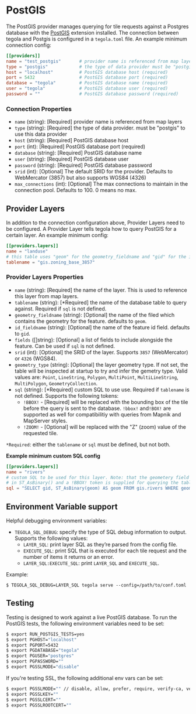 # PostGIS
The PostGIS provider manages querying for tile requests against a Postgres database with the [PostGIS](http://postgis.net/) extension installed. The connection between tegola and Postgis is configured in a `tegola.toml` file. An example minimum connection config:


```toml
[[providers]]
name = "test_postgis"       # provider name is referenced from map layers (required)
type = "postgis"            # the type of data provider must be "postgis" for this data provider (required)
host = "localhost"          # PostGIS database host (required)
port = 5432                 # PostGIS database port (required)
database = "tegola"         # PostGIS database name (required)
user = "tegola"             # PostGIS database user (required)
password = ""               # PostGIS database password (required)
```

### Connection Properties

- `name` (string): [Required] provider name is referenced from map layers
- `type` (string): [Required] the type of data provider. must be "postgis" to use this data provider
- `host` (string): [Required] PostGIS database host
- `port` (int): [Required] PostGIS database port (required)
- `database` (string): [Required] PostGIS database name
- `user` (string): [Required] PostGIS database user
- `password` (string): [Required] PostGIS database password
- `srid` (int): [Optional] The default SRID for the provider. Defaults to WebMercator (3857) but also supports WGS84 (4326)
- `max_connections` (int): [Optional] The max connections to maintain in the connection pool. Defaults to 100. 0 means no max.

## Provider Layers
In addition to the connection configuration above, Provider Layers need to be configured. A Provider Layer tells tegola how to query PostGIS for a certain layer. An example minimum config:

```toml
[[providers.layers]]
name = "landuse"
# this table uses "geom" for the geometry_fieldname and "gid" for the id_fieldname so they don't need to be configured
tablename = "gis.zoning_base_3857"  
```

### Provider Layers Properties

- `name` (string): [Required] the name of the layer. This is used to reference this layer from map layers.
- `tablename` (string): [*Required] the name of the database table to query against. Required if `sql` is not defined.
- `geometry_fieldname` (string): [Optional] the name of the filed which contains the geometry for the feature. defaults to `geom`.
- `id_fieldname` (string): [Optional] the name of the feature id field. defaults to `gid`.
- `fields` ([]string): [Optional] a list of fields to include alongside the feature. Can be used if `sql` is not defined.
- `srid` (int): [Optional] the SRID of the layer. Supports `3857` (WebMercator) or `4326` (WGS84).
- `geometry_type` (string): [Optional] the layer geometry type. If not set, the table will be inspected at startup to try and infer the gemetry type. Valid values are: `Point`, `LineString`, `Polygon`, `MultiPoint`, `MultiLineString`, `MultiPolygon`, `GeometryCollection`.
- `sql` (string): [*Required] custom SQL to use use. Required if `tablename` is not defined. Supports the following tokens:
  - `!BBOX!` - [Required] will be replaced with the bounding box of the tile before the query is sent to the database. `!bbox!` and`!BOX!` are supported as well for compatibilitiy with queries from Mapnik and MapServer styles.
  - `!ZOOM!` - [Optional] will be replaced with the "Z" (zoom) value of the requested tile.

`*Required`: either the `tablename` or `sql` must be defined, but not both.

**Example minimum custom SQL config**

```toml
[[providers.layers]]
name = "rivers"
# custom SQL to be used for this layer. Note: that the geometery field is wrapped
# in ST_AsBinary() and a !BBOX! token is supplied for querying the table with the tile bounds
sql = "SELECT gid, ST_AsBinary(geom) AS geom FROM gis.rivers WHERE geom && !BBOX!"
```

## Environment Variable support
Helpful debugging environment variables:

- `TEGOLA_SQL_DEBUG`: specify the type of SQL debug information to output. Supports the following values:
  - `LAYER_SQL`: print layer SQL as they’re parsed from the config file.
  - `EXECUTE_SQL`: print SQL that is executed for each tile request and the number of items it returns or an error.
  - `LAYER_SQL:EXECUTE_SQL`: print `LAYER_SQL` and `EXECUTE_SQL`.

Example:

```
$ TEGOLA_SQL_DEBUG=LAYER_SQL tegola serve --config=/path/to/conf.toml
```

## Testing
Testing is designed to work against a live PostGIS database. To run the PostGIS tests, the following environment variables need to be set:

```bash
$ export RUN_POSTGIS_TESTS=yes
$ export PGHOST="localhost"
$ export PGPORT=5432
$ export PGDATABASE="tegola"
$ export PGUSER="postgres"
$ export PGPASSWORD=""
$ export PGSSLMODE="disable"
```

If you're testing SSL, the following additional env vars can be set:

```bash
$ export PGSSLMODE="" // disable, allow, prefer, require, verify-ca, verify-full
$ export PGSSLKEY=""
$ export PGSSLCERT=""
$ export PGSSLROOTCERT=""
```
